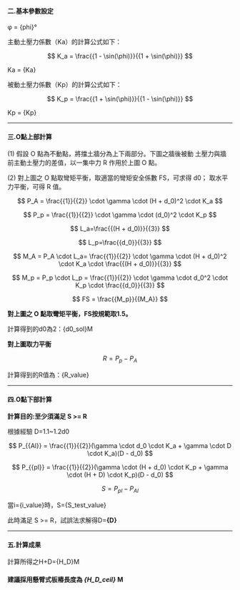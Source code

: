 #### 二.基本參數設定

φ = {phi}°

主動土壓力係數（Ka）的計算公式如下：

$$ K_a = \frac{{1 - \sin(\phi)}}{{1 + \sin(\phi)}} $$

Ka = {Ka}

被動土壓力係數（Kp）的計算公式如下：

$$ K_p = \frac{{1 + \sin(\phi)}}{{1 - \sin(\phi)}} $$

Kp = {Kp}

---

#### 三.O點上部計算

(1) 假設 O 點為不動點，將擋土牆分為上下兩部分。下圖之牆後被動
土壓力與牆前主動土壓力的差值，以一集中力 R 作用於上圖 O 點。

(2) 對上圖之 O 點取彎矩平衡，取適當的彎矩安全係數 FS，可求得 d0；
取水平力平衡，可得 R 值。

$$ P_A = \frac{{1}}{{2}} \cdot \gamma \cdot (H + d_0)^2 \cdot K_a  $$

$$ P_p = \frac{{1}}{{2}} \cdot \gamma  \cdot (d_0)^2 \cdot K_p $$

$$ L_a=\frac{{(H + d_0)}}{{3}} $$

$$ L_p=\frac{{d_0}}{{3}} $$

$$ M_A = P_A \cdot L_a= \frac{{1}}{{2}} \cdot \gamma \cdot (H + d_0)^2 \cdot K_a \cdot \frac{{(H + d_0)}}{{3}}  $$  

$$ M_p = P_p \cdot L_p = \frac{{1}}{{2}} \cdot \gamma \cdot d_0^2 \cdot K_p \cdot \frac{{d_0}}{{3}} $$

$$ FS = \frac{{M_p}}{{M_A}} $$

**對上圖之 O 點取彎矩平衡，FS按規範取1.5。**

計算得到的d0為2：{d0_sol}M

**對上圖取力平衡**

$$ R = P_p- P_A $$

計算得到的R值為：{R_value}

---

#### 四.O點下部計算

**計算目的:至少須滿足  S >= R**

根據經驗  D=1.1~1.2d0

$$ P_{{Al}} = \frac{{1}}{{2}}(\gamma \cdot d_0 \cdot K_a + \gamma \cdot D \cdot K_a)(D - d_0) $$

$$ P_{{pl}} = \frac{{1}}{{2}}(\gamma \cdot (H + d_0) \cdot K_p + \gamma \cdot (H + D) \cdot K_p)(D - d_0) $$

$$ S = P_{{pl}}- P_{{Al}} $$

當i={i_value}時，S={S_test_value}

此時滿足  S >= R，試誤法求解得D=**{D}**

---

#### 五.計算成果

計算所得之H+D={H_D}M

#### 建議採用懸臂式板樁長度為 *{H_D_ceil}* M
